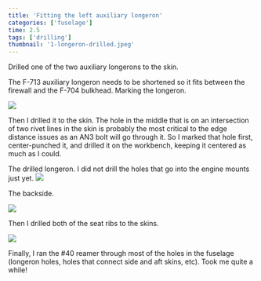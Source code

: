 ```yaml
---
title: 'Fitting the left auxiliary longeron'
categories: ['fuselage']
time: 2.5
tags: ['drilling']
thumbnail: '1-longeron-drilled.jpeg'
---
```


Drilled one of the two auxiliary longerons to the skin.

<!-- more -->

The F-713 auxiliary longeron needs to be shortened so it fits between the firewall and the F-704 bulkhead. Marking the longeron.

![](0-marking-the-longeron.jpeg)

Then I drilled it to the skin. The hole in the middle that is on an intersection of two rivet lines in the skin is probably the most critical to the edge distance issues as an AN3 bolt will go through it. So I marked that hole first, center-punched it, and drilled it on the workbench, keeping it centered as much as I could.

The drilled longeron. I did not drill the holes that go into the engine mounts just yet.
![](1-longeron-drilled.jpeg)

The backside.

![](2-the-inside-view.jpeg)

Then I drilled both of the seat ribs to the skins.

![](3-drilled-the-seat-rib.jpeg)

Finally, I ran the #40 reamer through most of the holes in the fuselage (longeron holes, holes that connect side and aft skins, etc). Took me quite a while!
